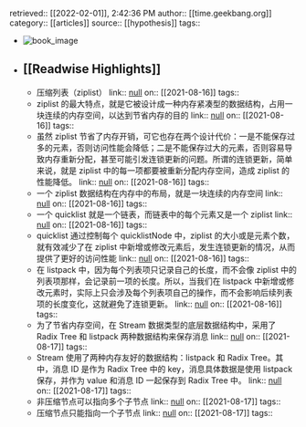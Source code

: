 retrieved:: [[2022-02-01]], 2:42:36 PM
              author:: [[time.geekbang.org]]
              category:: [[articles]]
              source:: [[hypothesis]]
              tags::

- ![book_image](https://readwise-assets.s3.amazonaws.com/static/images/article0.00998d930354.png)
- ## [[Readwise Highlights]]
	- 压缩列表（ziplist）
	                link:: [null](null)
	                on:: [[2021-08-16]]
	                tags::
	- ziplist 的最大特点，就是它被设计成一种内存紧凑型的数据结构，占用一块连续的内存空间，以达到节省内存的目的
	                link:: [null](null)
	                on:: [[2021-08-16]]
	                tags::
	- 虽然 ziplist 节省了内存开销，可它也存在两个设计代价：一是不能保存过多的元素，否则访问性能会降低；二是不能保存过大的元素，否则容易导致内存重新分配，甚至可能引发连锁更新的问题。所谓的连锁更新，简单来说，就是 ziplist 中的每一项都要被重新分配内存空间，造成 ziplist 的性能降低。
	                link:: [null](null)
	                on:: [[2021-08-16]]
	                tags::
	- 一个 ziplist 数据结构在内存中的布局，就是一块连续的内存空间
	                link:: [null](null)
	                on:: [[2021-08-16]]
	                tags::
	- 一个 quicklist 就是一个链表，而链表中的每个元素又是一个 ziplist
	                link:: [null](null)
	                on:: [[2021-08-16]]
	                tags::
	- quicklist 通过控制每个 quicklistNode 中，ziplist 的大小或是元素个数，就有效减少了在 ziplist 中新增或修改元素后，发生连锁更新的情况，从而提供了更好的访问性能
	                link:: [null](null)
	                on:: [[2021-08-16]]
	                tags::
	- 在 listpack 中，因为每个列表项只记录自己的长度，而不会像 ziplist 中的列表项那样，会记录前一项的长度。所以，当我们在 listpack 中新增或修改元素时，实际上只会涉及每个列表项自己的操作，而不会影响后续列表项的长度变化，这就避免了连锁更新。
	                link:: [null](null)
	                on:: [[2021-08-16]]
	                tags::
	- 为了节省内存空间，在 Stream 数据类型的底层数据结构中，采用了 Radix Tree 和 listpack 两种数据结构来保存消息
	                link:: [null](null)
	                on:: [[2021-08-17]]
	                tags::
	- Stream 使用了两种内存友好的数据结构：listpack 和 Radix Tree。其中，消息 ID 是作为 Radix Tree 中的 key，消息具体数据是使用 listpack 保存，并作为 value 和消息 ID 一起保存到 Radix Tree 中。
	                link:: [null](null)
	                on:: [[2021-08-17]]
	                tags::
	- 非压缩节点可以指向多个子节点
	                link:: [null](null)
	                on:: [[2021-08-17]]
	                tags::
	- 压缩节点只能指向一个子节点
	                link:: [null](null)
	                on:: [[2021-08-17]]
	                tags::